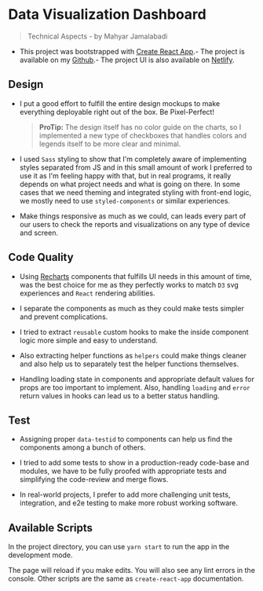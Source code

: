 # Data Visualization Dashboard

> Technical Aspects - by Mahyar Jamalabadi

- This project was bootstrapped with [Create React App](https://github.com/facebook/create-react-app).- The project is available on my [Github](https://github.com/MahyarJ/data-visualization-dashboard).- The project UI is also available on [Netlify](https://dv-dashboard.netlify.app//).

## Design

- I put a good effort to fulfill the entire design mockups to make everything deployable right out of the box. Be Pixel-Perfect!

  > **ProTip:** The design itself has no color guide on the charts, so I implemented a new type of checkboxes that handles colors and legends itself to be more clear and minimal.

- I used `Sass` styling to show that I'm completely aware of implementing styles separated from JS and in this small amount of work I preferred to use it as I'm feeling happy with that, but in real programs, it really depends on what project needs and what is going on there. In some cases that we need theming and integrated styling with front-end logic, we mostly need to use `styled-components` or similar experiences.

- Make things responsive as much as we could, can leads every part of our users to check the reports and visualizations on any type of device and screen.

## Code Quality

- Using [Recharts](https://recharts.org/) components that fulfills UI needs in this amount of time, was the best choice for me as they perfectly works to match `D3` svg experiences and `React` rendering abilities.

- I separate the components as much as they could make tests simpler and prevent complications.

- I tried to extract `reusable` custom hooks to make the inside component logic more simple and easy to understand.

- Also extracting helper functions as `helpers` could make things cleaner and also help us to separately test the helper functions themselves.

- Handling loading state in components and appropriate default values for props are too important to implement. Also, handling `loading` and `error` return values in hooks can lead us to a better status handling.

## Test

- Assigning proper `data-testid` to components can help us find the components among a bunch of others.

- I tried to add some tests to show in a production-ready code-base and modules, we have to be fully proofed with appropriate tests and simplifying the code-review and merge flows.

- In real-world projects, I prefer to add more challenging unit tests, integration, and e2e testing to make more robust working software.

## Available Scripts

In the project directory, you can use
`yarn start`
to run the app in the development mode.

The page will reload if you make edits.
You will also see any lint errors in the console.
Other scripts are the same as `create-react-app` documentation.
